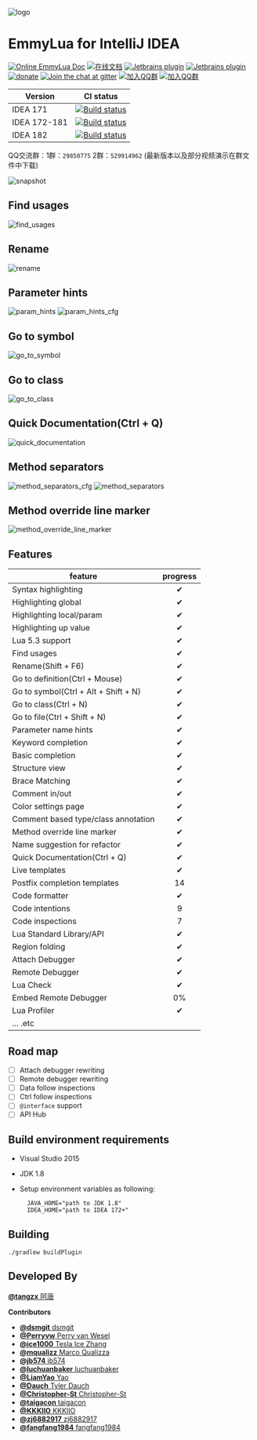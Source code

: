 ![logo](/snapshot/logo.png)
# EmmyLua for IntelliJ IDEA

[![Online EmmyLua Doc](https://img.shields.io/badge/emmy-doc-46BC99.svg?style=flat-square)](https://emmylua.github.io)
[![在线文档](https://img.shields.io/badge/emmy-中文-46BC99.svg?style=flat-square)](https://emmylua.github.io/zh_CN)
[![Jetbrains plugin](https://img.shields.io/jetbrains/plugin/d/9768-emmylua.svg?style=flat-square)](https://plugins.jetbrains.com/plugin/9768-emmylua)
[![Jetbrains plugin](https://img.shields.io/jetbrains/plugin/v/9768-emmylua.svg?style=flat-square)](https://plugins.jetbrains.com/plugin/9768-emmylua)
[![donate](https://img.shields.io/badge/donate-emmy-FF69B4.svg?style=flat-square)](https://emmylua.github.io/donate.html)
[![Join the chat at gitter](https://img.shields.io/badge/chat-on%20gitter-46BC99.svg?style=flat-square)](https://gitter.im/emmylua/Lobby?utm_source=share-link&utm_medium=link&utm_campaign=share-link)
[![加入QQ群](https://img.shields.io/badge/chat-QQ(1)群-46BC99.svg?style=flat-square)](https://jq.qq.com/?_wv=1027&k=5Br83i5)
[![加入QQ群](https://img.shields.io/badge/chat-QQ(2)群-46BC99.svg?style=flat-square)](https://jq.qq.com/?_wv=1027&k=5EeI0Sm)

Version | CI status
--------|----------
IDEA 171|[![Build status](https://ci.appveyor.com/api/projects/status/m25uajpqa2fft8ah?svg=true)](https://ci.appveyor.com/project/EmmyLua/intellij-emmylua)
IDEA 172-181|[![Build status](https://ci.appveyor.com/api/projects/status/m25uajpqa2fft8ah?svg=true)](https://ci.appveyor.com/project/EmmyLua/intellij-emmylua)
IDEA 182|[![Build status](https://ci.appveyor.com/api/projects/status/xvahlg1ceiy16dxl?svg=true)](https://ci.appveyor.com/project/EmmyLua/intellij-emmylua-7n83m)

QQ交流群：1群：`29850775` 2群：`529914962`
(最新版本以及部分视频演示在群文件中下载)

![snapshot](/snapshot/overview.gif)

## Find usages
![find_usages](/snapshot/find_usages.gif)

## Rename
![rename](/snapshot/rename.gif)

## Parameter hints
![param_hints](/snapshot/param_hints.png)
![param_hints_cfg](/snapshot/param_hints_cfg.png)

## Go to symbol
![go_to_symbol](/snapshot/go_to_symbol.gif)

## Go to class
![go_to_class](/snapshot/go_to_class.gif)

## Quick Documentation(Ctrl + Q)
![quick_documentation](/snapshot/quick_documentation.gif)

## Method separators
![method_separators_cfg](/snapshot/method_separators_cfg.png)
![method_separators](/snapshot/method_separators.png)

## Method override line marker
![method_override_line_marker](/snapshot/method_override_line_marker.gif)

## Features
| feature                              | progress |
| ------------------------------------ | :------: |
| Syntax highlighting                  |    ✔     |
| Highlighting global                  |    ✔     |
| Highlighting local/param             |    ✔     |
| Highlighting up value                |    ✔     |
| Lua 5.3 support                      |    ✔     |
| Find usages                          |    ✔     |
| Rename(Shift + F6)                   |    ✔     |
| Go to definition(Ctrl + Mouse)       |    ✔     |
| Go to symbol(Ctrl + Alt + Shift + N) |    ✔     |
| Go to class(Ctrl + N)                |    ✔     |
| Go to file(Ctrl + Shift + N)         |    ✔     |
| Parameter name hints                 |    ✔     |
| Keyword completion                   |    ✔     |
| Basic completion                     |    ✔     |
| Structure view                       |    ✔     |
| Brace Matching                       |    ✔     |
| Comment in/out                       |    ✔     |
| Color settings page                  |    ✔     |
| Comment based type/class annotation  |    ✔     |
| Method override line marker          |    ✔     |
| Name suggestion for refactor         |    ✔     |
| Quick Documentation(Ctrl + Q)        |    ✔     |
| Live templates                       |    ✔     |
| Postfix completion templates         |    14    |
| Code formatter                       |    ✔     |
| Code intentions                      |    9     |
| Code inspections                     |    7     |
| Lua Standard Library/API             |    ✔     |
| Region folding                       |    ✔     |
| Attach Debugger                      |    ✔     |
| Remote Debugger                      |    ✔     |
| Lua Check                            |    ✔     |
| Embed Remote Debugger                |    0%    |
| Lua Profiler                         |    ✔     |
| ... .etc                             |          |

## Road map
- [ ] Attach debugger rewriting
- [ ] Remote debugger rewriting
- [ ] Data follow inspections
- [ ] Ctrl follow inspections
- [ ] `@interface` support
- [ ] API Hub

## Build environment requirements

- Visual Studio 2015
- JDK 1.8
- Setup environment variables as following:

        JAVA_HOME="path to JDK 1.8"
        IDEA_HOME="path to IDEA 172+"
        
## Building

  `./gradlew buildPlugin`

## Developed By

[**@tangzx** 阿唐](https://github.com/tangzx)

**Contributors**
- [**@dsmgit** dsmgit](https://github.com/dsmgit)
- [**@Perryvw** Perry van Wesel](https://github.com/Perryvw)
- [**@ice1000** Tesla Ice Zhang](https://github.com/ice1000)
- [**@mqualizz** Marco Qualizza](https://github.com/mqualizz)
- [**@jb574** jb574](https://github.com/jb574)
- [**@luchuanbaker** luchuanbaker](https://github.com/luchuanbaker)
- [**@LiamYao** Yao](https://github.com/LiamYao)
- [**@Dauch** Tyler Dauch](https://github.com/Dauch)
- [**@Christopher-St** Christopher-St](https://github.com/Christopher-St)
- [**@taigacon** taigacon](https://github.com/taigacon)
- [**@KKKIIO** KKKIIO](https://github.com/KKKIIO)
- [**@zj6882917** zj6882917](https://github.com/zj6882917)
- [**@fangfang1984** fangfang1984](https://github.com/fangfang1984)
